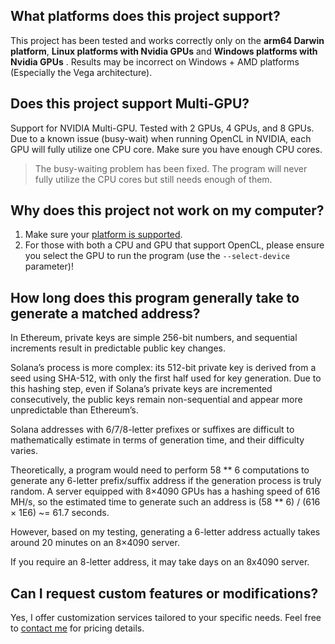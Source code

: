 ## What platforms does this project support?

This project has been tested and works correctly only on the **arm64 Darwin platform**, **Linux platforms with Nvidia GPUs** and **Windows platforms with Nvidia GPUs** . Results may be incorrect on Windows + AMD platforms (Especially the Vega architecture).

## Does this project support Multi-GPU?

Support for NVIDIA Multi-GPU. Tested with 2 GPUs, 4 GPUs, and 8 GPUs. Due to a known issue (busy-wait) when running OpenCL in NVIDIA, each GPU will fully utilize one CPU core. Make sure you have enough CPU cores.

> The busy-waiting problem has been fixed. The program will never fully utilize the CPU cores but still needs enough of them.

## Why does this project not work on my computer?

1. Make sure your [platform is supported](#what-platforms-does-this-project-support).
2. For those with both a CPU and GPU that support OpenCL, please ensure you select the GPU to run the program (use the `--select-device` parameter)!

## How long does this program generally take to generate a matched address?

In Ethereum, private keys are simple 256-bit numbers, and sequential increments result in predictable public key changes.

Solana’s process is more complex: its 512-bit private key is derived from a seed using SHA-512, with only the first half used for key generation. Due to this hashing step, even if Solana’s private keys are incremented consecutively, the public keys remain non-sequential and appear more unpredictable than Ethereum’s.

Solana addresses with 6/7/8-letter prefixes or suffixes are difficult to mathematically estimate in terms of generation time, and their difficulty varies.

Theoretically, a program would need to perform 58 ** 6 computations to generate any 6-letter prefix/suffix address if the generation process is truly random. A server equipped with 8×4090 GPUs has a hashing speed of 616 MH/s, so the estimated time to generate such an address is (58 ** 6) / (616 × 1E6) ~= 61.7 seconds.

However, based on my testing, generating a 6-letter address actually takes around 20 minutes on an 8×4090 server.

If you require an 8-letter address, it may take days on an 8x4090 server.

## Can I request custom features or modifications?

Yes, I offer customization services tailored to your specific needs. Feel free to [contact me](https://confirmly.itswincer.com/contact) for pricing details.
